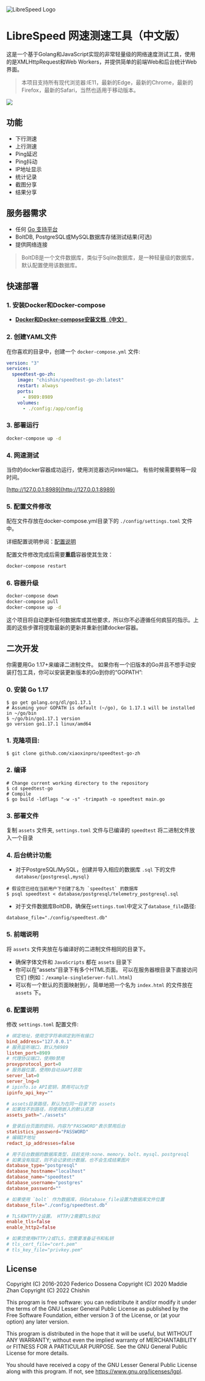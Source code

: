 ![LibreSpeed Logo](https://github.com/xiaoxinpro/speedtest-go-zh/blob/master/.logo/logo3.png?raw=true)

# LibreSpeed 网速测速工具（中文版）

这是一个基于Golang和JavaScript实现的非常轻量级的网络速度测试工具，使用的是XMLHttpRequest和Web Workers，并提供简单的前端Web和后台统计Web界面。

> 本项目支持所有现代浏览器:IE11，最新的Edge，最新的Chrome，最新的Firefox，最新的Safari，当然也适用于移动版本。  

![](https://image.xiaoxin.pro/2022/05/19/ac71bf749b755.png)

## 功能
* 下行测速
* 上行测速
* Ping延迟
* Ping抖动
* IP地址显示
* 统计记录
* 截图分享 
* 结果分享

## 服务器需求
* 任何 [Go 支持平台](https://github.com/golang/go/wiki/MinimumRequirements)
* BoltDB, PostgreSQL或MySQL数据库存储测试结果(可选)  
* 提供网络连接

> BoltDB是一个文件数据库，类似于Sqlite数据库，是一种轻量级的数据库，默认配置使用该数据库。

## 快速部署

### 1. 安装Docker和Docker-compose

- **[Docker和Docker-compose安装文档（中文）](https://blog.csdn.net/zhangzejin3883/article/details/124778945)**

### 2. 创建YAML文件

在你喜欢的目录中，创建一个 `docker-compose.yml` 文件:

```yml
version: "3"
services:
  speedtest-go-zh:
    image: "chishin/speedtest-go-zh:latest"
    restart: always
    ports:
      - 8989:8989
    volumes:
      - ./config:/app/config
```

### 3. 部署运行

```bash
docker-compose up -d
```

### 4. 网速测试

当你的docker容器成功运行，使用浏览器访问`8989`端口。
有些时候需要稍等一段时间。

[http://127.0.0.1:8989](http://127.0.0.1:8989)

### 5. 配置文件修改

配在文件存放在docker-compose.yml目录下的 `./config/settings.toml` 文件中。

详细配置说明参阅：[配置说明](#6-配置说明)

配置文件修改完成后需要**重启**容器使其生效：

```bash
docker-compose restart
```

### 6. 容器升级

```bash
docker-compose down
docker-compose pull
docker-compose up -d
```
这个项目将自动更新任何数据库或其他要求，所以你不必遵循任何疯狂的指示。上面的这些步骤将提取最新的更新并重新创建docker容器。

## 二次开发

你需要用Go 1.17+来编译二进制文件。 如果你有一个旧版本的Go并且不想手动安装打包工具，你可以安装更新版本的Go到你的“GOPATH”:  

### 0. 安装 Go 1.17

```
$ go get golang.org/dl/go1.17.1
# Assuming your GOPATH is default (~/go), Go 1.17.1 will be installed in ~/go/bin
$ ~/go/bin/go1.17.1 version
go version go1.17.1 linux/amd64
```

### 1. 克隆项目:

```
$ git clone github.com/xiaoxinpro/speedtest-go-zh
```

### 2. 编译

```
# Change current working directory to the repository
$ cd speedtest-go
# Compile
$ go build -ldflags "-w -s" -trimpath -o speedtest main.go
```

### 3. 部署文件

复制 `assets` 文件夹, `settings.toml` 文件与已编译的 `speedtest` 将二进制文件放入一个目录

### 4. 后台统计功能

- 对于PostgreSQL/MySQL，创建并导入相应的数据库 `.sql` 下的文件 `database/{postgresql,mysql}`

```
# 假设您已经在当前用户下创建了名为 `speedtest` 的数据库  
$ psql speedtest < database/postgresql/telemetry_postgresql.sql
```

- 对于文件数据库BoltDB，确保在`settings.toml`中定义了`database_file`路径:  

```
database_file="./config/speedtest.db"
```

### 5. 前端说明
将 `assets` 文件夹放在与编译好的二进制文件相同的目录下。  
- 确保字体文件和 `JavaScripts` 都在 `assets` 目录下  
- 你可以在“assets”目录下有多个HTML页面。 可以在服务器根目录下直接访问它们 (例如：`/example-singleServer-full.html`)
- 可以有一个默认的页面映射到`/`，简单地把一个名为 `index.html` 的文件放在 `assets` 下。  

### 6. 配置说明

修改 `settings.toml` 配置文件:

```toml
# 绑定地址，使用空字符串绑定到所有接口  
bind_address="127.0.0.1"
# 服务监听端口，默认为8989
listen_port=8989
# 代理协议端口，使用0禁用
proxyprotocol_port=0
# 服务器位置，使用0自动从API获取  
server_lat=0
server_lng=0
# ipinfo.io API密钥，禁用可以为空
ipinfo_api_key=""

# assets目录路径，默认为在同一目录下的 assets  
# 如果找不到路径，将使用嵌入的默认资源  
assets_path="./assets"

# 登录后台页面的密码，内容为"PASSWORD"表示禁用后台
statistics_password="PASSWORD"
# 编辑IP地址
redact_ip_addresses=false

# 用于后台数据的数据库类型，目前支持:none、memory、bolt、mysql、postgresql  
# 如果没有指定，则不会记录统计数据，也不会生成结果图片  
database_type="postgresql"
database_hostname="localhost"
database_name="speedtest"
database_username="postgres"
database_password=""

# 如果使用 `bolt` 作为数据库，将database_file设置为数据库文件位置  
database_file="./config/speedtest.db"

# TLS和HTTP/2设置。 HTTP/2需要TLS协议  
enable_tls=false
enable_http2=false

# 如果您使用HTTP/2或TLS，您需要准备证书和私钥  
# tls_cert_file="cert.pem"
# tls_key_file="privkey.pem"
```

## License
Copyright (C) 2016-2020 Federico Dossena
Copyright (C) 2020 Maddie Zhan
Copyright (C) 2022 Chishin

This program is free software: you can redistribute it and/or modify
it under the terms of the GNU Lesser General Public License as published by
the Free Software Foundation, either version 3 of the License, or
(at your option) any later version.

This program is distributed in the hope that it will be useful,
but WITHOUT ANY WARRANTY; without even the implied warranty of
MERCHANTABILITY or FITNESS FOR A PARTICULAR PURPOSE.  See the
GNU General Public License for more details.

You should have received a copy of the GNU Lesser General Public License
along with this program.  If not, see <https://www.gnu.org/licenses/lgpl>.
